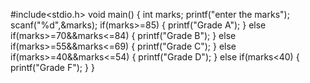 
#include<stdio.h>
void main()
{ int marks;
  printf("enter the marks");
  scanf("%d",&marks);
  if(marks>=85)
  { printf("Grade A");
   }
   else if(marks>=70&&marks<=84)
  { printf("Grade B");
   }
   else if(marks>=55&&marks<=69)
  { printf("Grade C");
   }
   else if(marks>=40&&marks<=54)
  { printf("Grade D");
   }
   else if(marks<40)
   { printf("Grade F");
    }
 }
